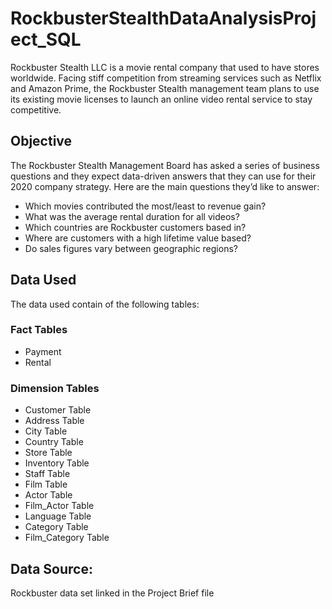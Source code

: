 # RockbusterStealthDataAnalysisProject_SQL
Rockbuster Stealth LLC is a movie rental company that used to have
stores worldwide. Facing stiff competition from streaming services such
as Netflix and Amazon Prime, the Rockbuster Stealth management team
plans to use its existing movie licenses to launch an online video rental
service to stay competitive.
## Objective
The Rockbuster Stealth Management Board has asked a series of business questions and
they expect data-driven answers that they can use for their 2020 company strategy. Here are
the main questions they’d like to answer:
- Which movies contributed the most/least to revenue gain?
- What was the average rental duration for all videos?
- Which countries are Rockbuster customers based in?
- Where are customers with a high lifetime value based?
- Do sales figures vary between geographic regions?
## Data Used
The data used contain of the following tables:
### Fact Tables
- Payment
- Rental
### Dimension Tables
- Customer Table
- Address Table
- City Table
- Country Table
- Store Table
- Inventory Table
- Staff Table
- Film Table
- Actor Table
- Film_Actor Table
- Language Table
- Category Table
- Film_Category Table
## Data Source:
Rockbuster data set linked in the Project Brief file
